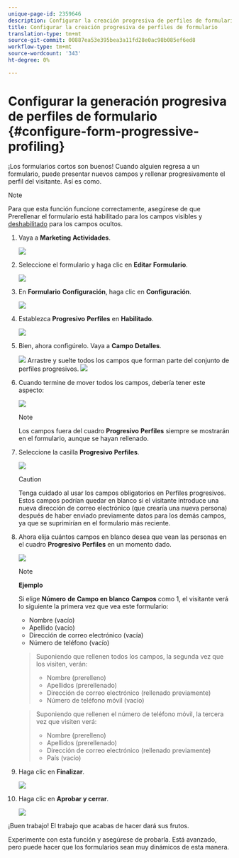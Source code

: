 ```yaml
---
unique-page-id: 2359646
description: Configurar la creación progresiva de perfiles de formulario - Documentos de marketing - Documentación del producto
title: Configurar la creación progresiva de perfiles de formulario
translation-type: tm+mt
source-git-commit: 00887ea53e395bea3a11fd28e0ac98b085ef6ed8
workflow-type: tm+mt
source-wordcount: '343'
ht-degree: 0%

---
```



# Configurar la generación progresiva de perfiles de formulario {#configure-form-progressive-profiling}

¡Los formularios cortos son buenos! Cuando alguien regresa a un formulario, puede presentar nuevos campos y rellenar progresivamente el perfil del visitante. Así es como.

>[!NOTE]
>
>Para que esta función funcione correctamente, asegúrese de que Prerellenar el formulario está habilitado para los campos visibles y [deshabilitado](http://docs.marketo.com/display/DOCS/Disable+Pre-fill+for+a+Form+Field) para los campos ocultos.

1. Vaya a **Marketing** **Actividades**.

   ![](assets/ma-1.png)

1. Seleccione el formulario y haga clic en **Editar** **Formulario**.

   ![](assets/image2014-9-15-12-3a31-3a20.png)

1. En **Formulario** **Configuración**, haga clic en **Configuración**.

   ![](assets/image2014-9-15-12-3a31-3a29.png)

1. Establezca **Progresivo** **Perfiles** en **Habilitado**.

   ![](assets/image2014-9-15-12-3a31-3a47.png)

1. Bien, ahora configúrelo. Vaya a **Campo** **Detalles**.

   ![](assets/image2014-9-15-12-3a31-3a55.png)
Arrastre y suelte todos los campos que forman parte del conjunto de perfiles progresivos.
   ![](assets/image2014-9-15-12-3a32-3a3.png)

1. Cuando termine de mover todos los campos, debería tener este aspecto:

   ![](assets/image2014-9-15-12-3a32-3a12.png)

   >[!NOTE]
   >
   >Los campos fuera del cuadro **Progresivo** **Perfiles** siempre se mostrarán en el formulario, aunque se hayan rellenado.

1. Seleccione la casilla **Progresivo** **Perfiles**.

   ![](assets/image2014-9-15-12-3a32-3a19.png)

   >[!CAUTION]
   >
   >Tenga cuidado al usar los campos obligatorios en Perfiles progresivos. Estos campos podrían quedar en blanco si el visitante introduce una nueva dirección de correo electrónico (que crearía una nueva persona) después de haber enviado previamente datos para los demás campos, ya que se suprimirían en el formulario más reciente.

1. Ahora elija cuántos campos en blanco desea que vean las personas en el cuadro **Progresivo** **Perfiles** en un momento dado.

   ![](assets/image2014-9-15-12-3a32-3a26.png)

   >[!NOTE]
   >
   >**Ejemplo**
   >
   >
   >Si elige **Número** **de** **Campo en blanco** **Campos** como 1, el visitante verá lo siguiente la primera vez que vea este formulario:
   >
   >    
   >    
   >    * Nombre (vacío)
   >    * Apellido (vacío)
   >    * Dirección de correo electrónico (vacía)
   >    * Número de teléfono (vacío)

   >    
   >    
   >Suponiendo que rellenen todos los campos, la segunda vez que los visiten, verán:
   >
   >    
   >    
   >    * Nombre (prerelleno)
   >    * Apellidos (prerellenado)
   >    * Dirección de correo electrónico (rellenado previamente)
   >    * Número de teléfono móvil (vacío)

   >    
   >    
   >Suponiendo que rellenen el número de teléfono móvil, la tercera vez que visiten verá:
   >
   >    
   >    
   >    * Nombre (prerelleno)
   >    * Apellidos (prerellenado)
   >    * Dirección de correo electrónico (rellenado previamente)
   >    * País (vacío)


1. Haga clic en **Finalizar**.

   ![](assets/image2014-9-15-12-3a33-3a35.png)

1. Haga clic en **Aprobar y cerrar**.

   ![](assets/image2014-9-15-12-3a33-3a45.png)

¡Buen trabajo! El trabajo que acabas de hacer dará sus frutos.

Experimente con esta función y asegúrese de probarla. Está avanzado, pero puede hacer que los formularios sean muy dinámicos de esta manera.
